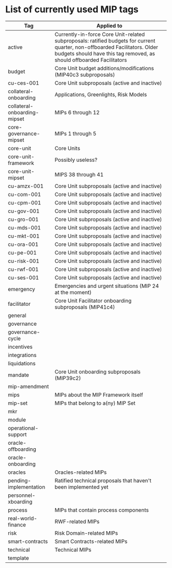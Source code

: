 # List of currently used MIP tags

| Tag | Applied to |
|-|-|
| active | Currently-in-force Core Unit-related subproposals: ratified budgets for current quarter, non-offboarded Facilitators. Older budgets should have this tag removed, as should offboarded Facilitators |
| budget | Core Unit budget additions/modifications (MIP40c3 subproposals) |
| cu-ces-001 | Core Unit subproposals (active and inactive) |
| collateral-onboarding | Applications, Greenlights, Risk Models |
| collateral-onboarding-mipset | MIPs 6 through 12 |
| core-governance-mipset | MIPs 1 through 5 |
| core-unit | Core Units |
| core-unit-framework | Possibly useless? |
| core-unit-mipset | MIPS 38 through 41 |
| cu-amzx-001 | Core Unit subproposals (active and inactive) |
| cu-com-001 | Core Unit subproposals (active and inactive) |
| cu-cpm-001 | Core Unit subproposals (active and inactive) |
| cu-gov-001 | Core Unit subproposals (active and inactive) |
| cu-gro-001 | Core Unit subproposals (active and inactive) |
| cu-mds-001 | Core Unit subproposals (active and inactive) |
| cu-mkt-001 | Core Unit subproposals (active and inactive) |
| cu-ora-001 | Core Unit subproposals (active and inactive) |
| cu-pe-001 | Core Unit subproposals (active and inactive) |
| cu-risk-001 | Core Unit subproposals (active and inactive) |
| cu-rwf-001 | Core Unit subproposals (active and inactive) |
| cu-ses-001 | Core Unit subproposals (active and inactive) |
| emergency | Emergencies and urgent situations (MIP 24 at the moment) |
| facilitator | Core Unit Facilitator onboarding subproposals (MIP41c4) |
| general |  |
| governance |  |
| governance-cycle |  |
| incentives |  |
| integrations |  |
| liquidations |  |
| mandate | Core Unit onboarding subproposals (MIP39c2) |
| mip-amendment |  |
| mips | MIPs about the MIP Framework itself |
| mip-set | MIPs that belong to a(ny) MIP Set |
| mkr |  |
| module |  |
| operational-support |  |
| oracle-offboarding |  |
| oracle-onboarding |  |
| oracles | Oracles-related MIPs |
| pending-implementation | Ratified technical proposals that haven't been implemented yet |
| personnel-xboarding |  |
| process | MIPs that contain process components |
| real-world-finance | RWF-related MIPs |
| risk | Risk Domain-related MIPs |
| smart-contracts | Smart Contracts-related MIPs |
| technical | Technical MIPs |
| template |  |